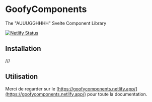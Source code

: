 # GoofyComponents

The "AUUUGGHHHH" Svelte Component Library

[![Netlify Status](https://api.netlify.com/api/v1/badges/22f3c8ba-0421-4a74-bd2c-5805153b3fc7/deploy-status)](https://app.netlify.com/sites/goofycomponents/deploys)

## Installation

///

## Utilisation

Merci de regarder sur le [https://goofycomponents.netlify.app/](https://goofycomponents.netlify.app/) pour toute la documentation.

